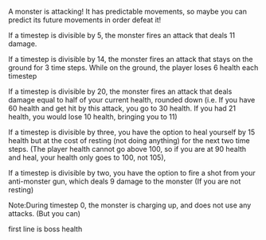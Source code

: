 A monster is attacking! It has predictable movements, so maybe you can predict its future movements in order defeat it!


If a timestep is divisible by 5, the monster fires an attack that deals 11 damage.

If a timestep is divisible by 14, the monster fires an attack that stays on the ground for 3 time steps. While on the ground, the player loses 6 health each timestep

If a timestep is divisible by 20, the monster fires an attack that deals damage equal to half of your current health, rounded down (i.e. If you have 60 health and get hit by this attack, you go to 30 health. If you had 21 health, you would lose 10 health, bringing you to 11)

If a timestep is divisible by three, you have the option to heal yourself by 15 health but at the cost of resting (not doing anything) for the next two time steps. (The player health cannot go above 100, so if you are at 90 health and heal, your health only goes to 100, not 105), 

If a timestep is divisible by two, you have the option to fire a shot from your anti-monster gun, which deals 9 damage to the monster (If you are not resting)


Note:During timestep 0, the monster is charging up, and does not use any attacks. (But you can)

first line is boss health


